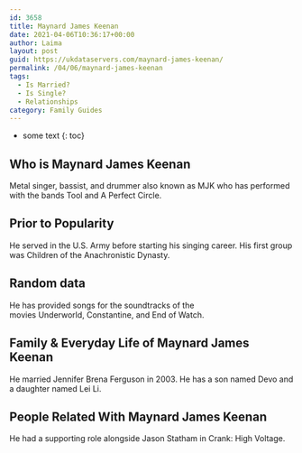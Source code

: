```yaml
---
id: 3658
title: Maynard James Keenan
date: 2021-04-06T10:36:17+00:00
author: Laima
layout: post
guid: https://ukdataservers.com/maynard-james-keenan/
permalink: /04/06/maynard-james-keenan
tags:
  - Is Married?
  - Is Single?
  - Relationships
category: Family Guides
---
```


* some text
{: toc}


## Who is Maynard James Keenan
                  
                  
                  
Metal singer, bassist, and drummer also known as MJK who has performed with the bands Tool and A Perfect Circle.
                  
              
            
              
            
                
                
                
## Prior to Popularity
                  
                  
                  
He served in the U.S. Army before starting his singing career. His first group was Children of the Anachronistic Dynasty.
                  
              
            
              
            
                
                
                
## Random data
                  
                  
                  
He has provided songs for the soundtracks of the movies Underworld, Constantine, and End of Watch.
                  
              
            
              
            
                
                
                
## Family & Everyday Life of Maynard James Keenan
                  
                  
                  
He married Jennifer Brena Ferguson in 2003. He has a son named Devo and a daughter named Lei Li.
                  
              
            
              
            
                
                
                
## People Related With Maynard James Keenan
                  
                  
                  
He had a supporting role alongside Jason Statham in Crank: High Voltage.
                  
              
            
              
            
                
              
            
              
              
            
            
              
            
          
          
          